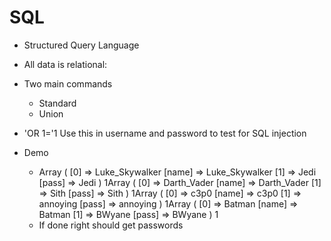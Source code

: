 # SQL

- Structured Query Language
- All data is relational: 
- Two main commands
  - Standard
  - Union

- 'OR 1='1  Use this in username and password to test for SQL injection
- Demo
  - Array ( [0] => Luke_Skywalker [name] => Luke_Skywalker [1] => Jedi [pass] => Jedi ) 1Array ( [0] => Darth_Vader [name] => Darth_Vader [1] => Sith [pass] => Sith ) 1Array ( [0] => c3p0 [name] => c3p0 [1] => annoying [pass] => annoying ) 1Array ( [0] => Batman [name] => Batman [1] => BWyane [pass] => BWyane ) 1
  - If done right should get passwords
